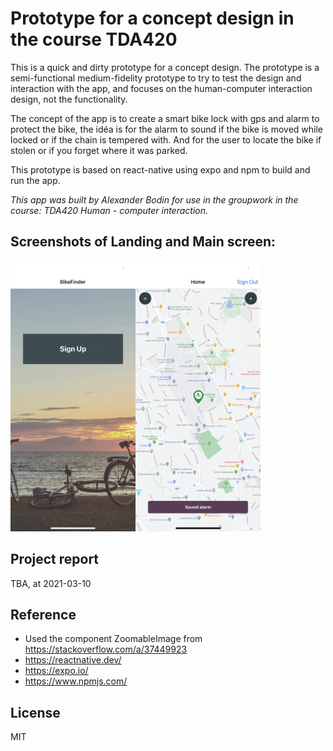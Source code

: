 # Prototype for a concept design in the course TDA420

This is a quick and dirty prototype for a concept design.
The prototype is a semi-functional medium-fidelity prototype to try to test the design and interaction with the app, and focuses on the human-computer interaction design, not the functionality.

The concept of the app is to create a smart bike lock with gps and alarm to protect the bike, the idéa is for the alarm to sound if the bike is moved while locked or if the chain is tempered with. And for the user to locate the bike if stolen or if you forget where it was parked.

This prototype is based on react-native using expo and npm to build and run the app.

_This app was built by Alexander Bodin for use in the groupwork in the course: TDA420 Human - computer interaction._

## Screenshots of Landing and Main screen:

<img src="https://github.com/alexbodin/TDA420/raw/master/app/assets/Screenshot_LandingScreen.png" alt="Screenshot of Landing screen" width="200"/><img src="https://github.com/alexbodin/TDA420/raw/master/app/assets/Screenshot_MainScreen.png" alt="Screenshot of Main screen" width="200"/>

## Project report

TBA, at 2021-03-10

## Reference

- Used the component ZoomableImage from https://stackoverflow.com/a/37449923
- https://reactnative.dev/
- https://expo.io/
- https://www.npmjs.com/

## License

MIT
